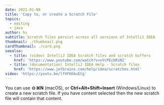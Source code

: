 ```yaml
---
date: 2021-01-08
title: 'Copy to, or create a Scratch File'
topics:
  - editing
  - java
author: hs
subtitle: Scratch files persist across all versions of IntelliJ IDEA
thumbnail: ./thumbnail.png
cardThumbnail: ./card.png
seealso:
  - title: (video) IntelliJ IDEA Scratch files and scratch buffers
    href: 'https://www.youtube.com/watch?v=vVcPEcbRiNI'
  - title: (documentation) IntelliJ IDEA Help - Scratch files
    href: 'https://www.jetbrains.com/help/idea/scratches.html'
video: 'https://youtu.be/lfVFK6kuECg'
---
```

You can use **⇧⌘N** (macOS), or **Ctrl+Alt+Shift+Insert** (Windows/Linux) to create a new scratch file. If you have content selected then the new scratch file will contain that content.
